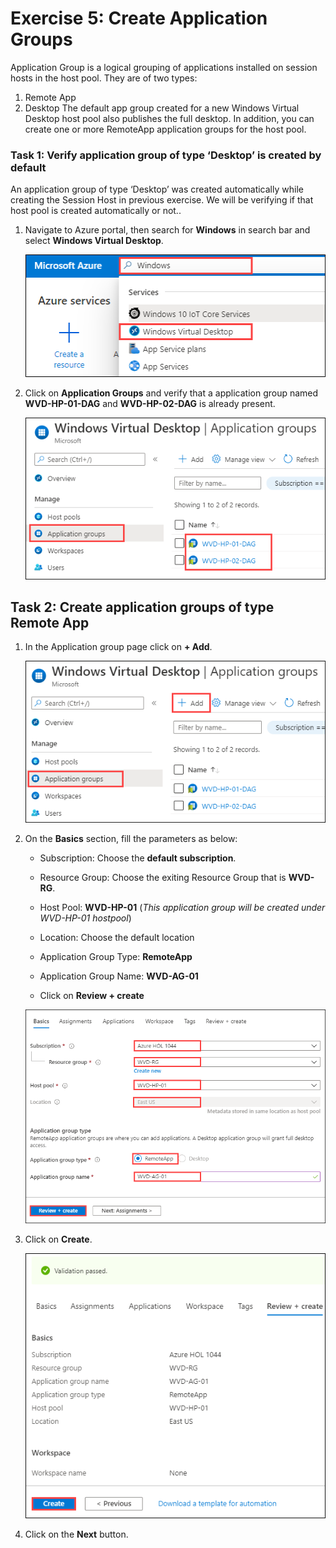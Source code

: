 # Exercise 5: Create Application Groups

Application Group is a logical grouping of applications installed on session hosts in the host pool. They are of two types:
1.	Remote App
2.	Desktop
The default app group created for a new Windows Virtual Desktop host pool also publishes the full desktop. In addition, you can create one or more RemoteApp application groups for the host pool.

### **Task 1: Verify application group of type ‘Desktop’ is created by default**

An application group of type ‘Desktop’ was created automatically while creating the Session Host in previous exercise. We will be verifying if that host pool is created automatically or not..


1. Navigate to Azure portal, then search for **Windows** in search bar and select **Windows Virtual Desktop**.

   ![ws name.](media/y.png)
   
2. Click on **Application Groups** and verify that a application group named **WVD-HP-01-DAG** and **WVD-HP-02-DAG** is already present.

   ![ws name.](media/a17.png)
  
  
## Task 2: Create application groups of type Remote App

1. In the Application group page click on **+ Add**.

   ![ws name.](media/a18.png)
  
2. On the **Basics** section, fill the parameters as below: 
   
      - Subscription: Choose the **default subscription**.

      - Resource Group: Choose the exiting Resource Group that is **WVD-RG**.

      - Host Pool: **WVD-HP-01** (*This application group will be created under WVD-HP-01 hostpool*)

      - Location:  Choose the default location

      - Application Group Type: **RemoteApp** 

      - Application Group Name: **WVD-AG-01**

      - Click on **Review + create**
  
     ![ws name.](media/a19.png)

3. Click on **Create**.

   ![ws name.](media/a20.png)
   
4. Click on the **Next** button.
